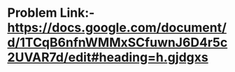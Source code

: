 # Problem Link:- https://docs.google.com/document/d/1TCqB6nfnWMMxSCfuwnJ6D4r5c2UVAR7d/edit#heading=h.gjdgxs